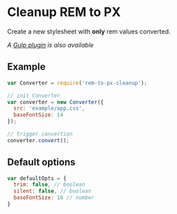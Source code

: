 # Cleanup REM to PX

Create a new stylesheet with **only** rem values converted.

*A [Gulp plugin](https://www.npmjs.com/package/gulp-rem-to-px-cleanup) is also available*


## Example

```js
var Converter = require('rem-to-px-cleanup');

// init Converter
var converter = new Converter({
  src: 'example/app.css',
  baseFontSize: 14
});

// trigger convertion
converter.convert();
```

## Default options

```js
var defaultOpts = {
  trim: false, // boolean
  silent: false, // boolean
  baseFontSize: 16 // number
}
```
